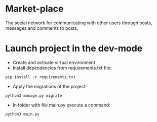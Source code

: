 # Market-place
The social network for communicating with other users through posts, messages and comments to posts.

# Launch project in the dev-mode
- Create and activate virtual environment
- Install dependencies from requirements.txt file:
```
pip install -r requirements.txt
```
- Apply the migrations of the project:
```
python3 manage.py migrate
```
- In folder with file main.py execute a command:
```
python3 main.py
```
